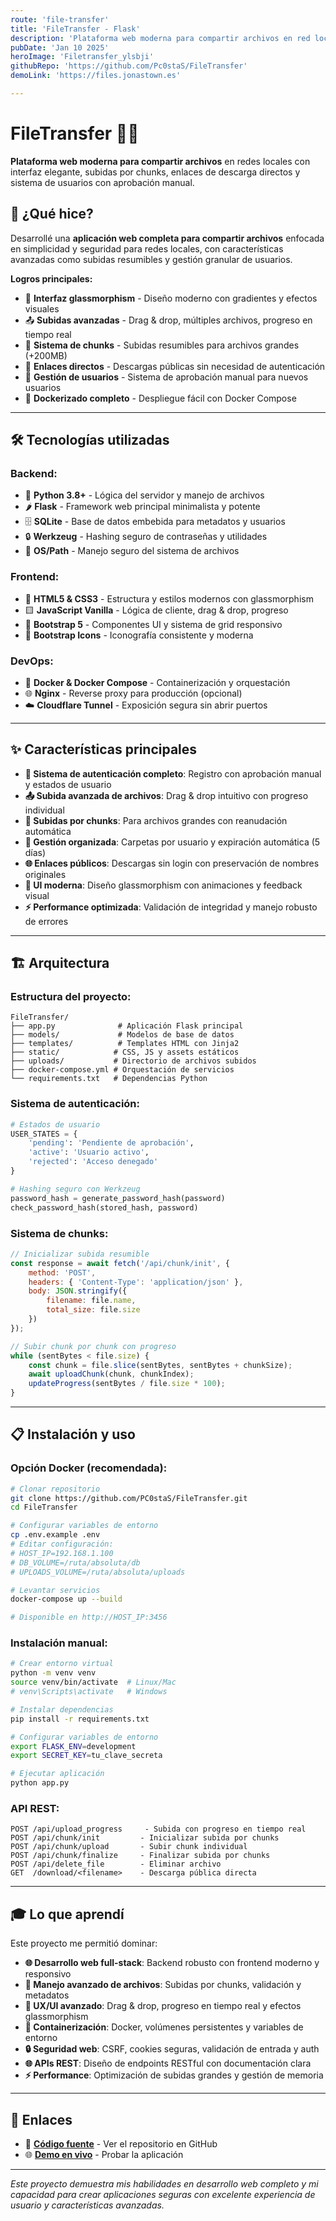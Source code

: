 ```yaml
---
route: 'file-transfer'
title: 'FileTransfer - Flask'
description: 'Plataforma web moderna para compartir archivos en red local con interfaz elegante'
pubDate: 'Jan 10 2025'
heroImage: 'Filetransfer_ylsbji'
githubRepo: 'https://github.com/Pc0staS/FileTransfer'
demoLink: 'https://files.jonastown.es'

---
```

# FileTransfer 📁🌐

**Plataforma web moderna para compartir archivos** en redes locales con interfaz elegante, subidas por chunks, enlaces de descarga directos y sistema de usuarios con aprobación manual.

## 🚀 ¿Qué hice?

Desarrollé una **aplicación web completa para compartir archivos** enfocada en simplicidad y seguridad para redes locales, con características avanzadas como subidas resumibles y gestión granular de usuarios.

**Logros principales:**
- 🎨 **Interfaz glassmorphism** - Diseño moderno con gradientes y efectos visuales
- 📤 **Subidas avanzadas** - Drag & drop, múltiples archivos, progreso en tiempo real
- 🔄 **Sistema de chunks** - Subidas resumibles para archivos grandes (+200MB)
- 🔗 **Enlaces directos** - Descargas públicas sin necesidad de autenticación
- 👥 **Gestión de usuarios** - Sistema de aprobación manual para nuevos usuarios
- 🐳 **Dockerizado completo** - Despliegue fácil con Docker Compose

---

## 🛠️ Tecnologías utilizadas

### Backend:
- 🐍 **Python 3.8+** - Lógica del servidor y manejo de archivos
- 🌶️ **Flask** - Framework web principal minimalista y potente
- 🗄️ **SQLite** - Base de datos embebida para metadatos y usuarios
- 🔒 **Werkzeug** - Hashing seguro de contraseñas y utilidades
- 📁 **OS/Path** - Manejo seguro del sistema de archivos

### Frontend:
- 📄 **HTML5 & CSS3** - Estructura y estilos modernos con glassmorphism
- 🟨 **JavaScript Vanilla** - Lógica de cliente, drag & drop, progreso
- 🥾 **Bootstrap 5** - Componentes UI y sistema de grid responsivo
- 🎨 **Bootstrap Icons** - Iconografía consistente y moderna

### DevOps:
- 🐳 **Docker & Docker Compose** - Containerización y orquestación
- 🌐 **Nginx** - Reverse proxy para producción (opcional)
- ☁️ **Cloudflare Tunnel** - Exposición segura sin abrir puertos

---

## ✨ Características principales

- **🔐 Sistema de autenticación completo**: Registro con aprobación manual y estados de usuario
- **📤 Subida avanzada de archivos**: Drag & drop intuitivo con progreso individual
- **🔄 Subidas por chunks**: Para archivos grandes con reanudación automática
- **📁 Gestión organizada**: Carpetas por usuario y expiración automática (5 días)
- **🌐 Enlaces públicos**: Descargas sin login con preservación de nombres originales
- **🎨 UI moderna**: Diseño glassmorphism con animaciones y feedback visual
- **⚡ Performance optimizada**: Validación de integridad y manejo robusto de errores

---

## 🏗️ Arquitectura

### Estructura del proyecto:
```
FileTransfer/
├── app.py              # Aplicación Flask principal
├── models/             # Modelos de base de datos
├── templates/          # Templates HTML con Jinja2
├── static/            # CSS, JS y assets estáticos
├── uploads/           # Directorio de archivos subidos
├── docker-compose.yml # Orquestación de servicios
└── requirements.txt   # Dependencias Python
```

### Sistema de autenticación:
```python
# Estados de usuario
USER_STATES = {
    'pending': 'Pendiente de aprobación',
    'active': 'Usuario activo',
    'rejected': 'Acceso denegado'
}

# Hashing seguro con Werkzeug
password_hash = generate_password_hash(password)
check_password_hash(stored_hash, password)
```

### Sistema de chunks:
```javascript
// Inicializar subida resumible
const response = await fetch('/api/chunk/init', {
    method: 'POST',
    headers: { 'Content-Type': 'application/json' },
    body: JSON.stringify({ 
        filename: file.name, 
        total_size: file.size 
    })
});

// Subir chunk por chunk con progreso
while (sentBytes < file.size) {
    const chunk = file.slice(sentBytes, sentBytes + chunkSize);
    await uploadChunk(chunk, chunkIndex);
    updateProgress(sentBytes / file.size * 100);
}
```

---

## 📋 Instalación y uso

### Opción Docker (recomendada):
```bash
# Clonar repositorio
git clone https://github.com/PC0staS/FileTransfer.git
cd FileTransfer

# Configurar variables de entorno
cp .env.example .env
# Editar configuración:
# HOST_IP=192.168.1.100
# DB_VOLUME=/ruta/absoluta/db
# UPLOADS_VOLUME=/ruta/absoluta/uploads

# Levantar servicios
docker-compose up --build

# Disponible en http://HOST_IP:3456
```

### Instalación manual:
```bash
# Crear entorno virtual
python -m venv venv
source venv/bin/activate  # Linux/Mac
# venv\Scripts\activate   # Windows

# Instalar dependencias
pip install -r requirements.txt

# Configurar variables de entorno
export FLASK_ENV=development
export SECRET_KEY=tu_clave_secreta

# Ejecutar aplicación
python app.py
```

### API REST:
```
POST /api/upload_progress     - Subida con progreso en tiempo real
POST /api/chunk/init         - Inicializar subida por chunks  
POST /api/chunk/upload       - Subir chunk individual
POST /api/chunk/finalize     - Finalizar subida por chunks
POST /api/delete_file        - Eliminar archivo
GET  /download/<filename>    - Descarga pública directa
```

---

## 🎓 Lo que aprendí

Este proyecto me permitió dominar:
- **🌐 Desarrollo web full-stack**: Backend robusto con frontend moderno y responsivo
- **📁 Manejo avanzado de archivos**: Subidas por chunks, validación y metadatos
- **🎨 UX/UI avanzado**: Drag & drop, progreso en tiempo real y efectos glassmorphism
- **🐳 Containerización**: Docker, volúmenes persistentes y variables de entorno
- **🔒 Seguridad web**: CSRF, cookies seguras, validación de entrada y auth
- **🌐 APIs REST**: Diseño de endpoints RESTful con documentación clara
- **⚡ Performance**: Optimización de subidas grandes y gestión de memoria

---

## 🔗 Enlaces

- 📂 **[Código fuente](https://github.com/PC0staS/FileTransfer)** - Ver el repositorio en GitHub
- 🌐 **[Demo en vivo](https://files.jonastown.es)** - Probar la aplicación

---

*Este proyecto demuestra mis habilidades en desarrollo web completo y mi capacidad para crear aplicaciones seguras con excelente experiencia de usuario y características avanzadas.*